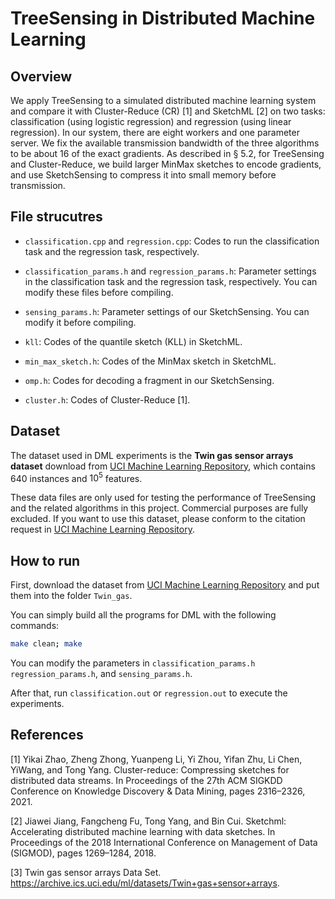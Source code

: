 # TreeSensing in Distributed Machine Learning

## Overview 

We apply TreeSensing to a simulated distributed machine learning system and compare it with Cluster-Reduce (CR) [1] and SketchML [2] on two tasks: classification (using logistic regression) and regression (using linear regression). In our system, there are eight workers and one parameter server. We fix the available transmission bandwidth of the three algorithms to be about 16 of the exact gradients. As described in § 5.2, for TreeSensing and Cluster-Reduce, we build larger MinMax sketches to encode gradients, and use SketchSensing to compress it into small memory before transmission. 

## File strucutres

* `classification.cpp` and `regression.cpp`: Codes to run the classification task and the regression task, respectively. 

* `classification_params.h` and `regression_params.h`: Parameter settings in the classification task and the regression task, respectively. You can modify these files before compiling. 

* `sensing_params.h`: Parameter settings of our SketchSensing. You can modify it before compiling. 

* `kll`: Codes of the quantile sketch (KLL) in SketchML.

* `min_max_sketch.h`: Codes of the MinMax sketch in SketchML. 

* `omp.h`: Codes for decoding a fragment in our SketchSensing. 

* `cluster.h`: Codes of Cluster-Reduce [1]. 


## Dataset

The dataset used in DML experiments is the **Twin gas sensor arrays dataset** download from [UCI Machine Learning Repository](http://archive.ics.uci.edu/ml/datasets/Twin+gas+sensor+arrays),
which contains 640 instances and $10^5$ features. 


These data files are only used for testing the performance of TreeSensing and the related algorithms in this project. Commercial purposes are fully excluded. If you want to use this dataset, please conform to the citation request in [UCI Machine Learning Repository](http://archive.ics.uci.edu/ml/datasets/Twin+gas+sensor+arrays). 




## How to run 

First, download the dataset from [UCI Machine Learning Repository](http://archive.ics.uci.edu/ml/datasets/Twin+gas+sensor+arrays) and put them into the folder `Twin_gas`.

You can simply build all the programs for DML with the following commands:

```bash
make clean; make
```

You can modify the parameters in `classification_params.h` `regression_params.h`, and `sensing_params.h`. 

After that, run `classification.out` or `regression.out` to execute the experiments.


## References

[1] Yikai Zhao, Zheng Zhong, Yuanpeng Li, Yi Zhou, Yifan Zhu, Li Chen, YiWang, and Tong Yang. Cluster-reduce: Compressing sketches for distributed data streams. In Proceedings of the 27th ACM SIGKDD Conference on Knowledge Discovery \& Data Mining, pages 2316–2326, 2021.


[2] Jiawei Jiang, Fangcheng Fu, Tong Yang, and Bin Cui. Sketchml: Accelerating distributed machine learning with data sketches. In Proceedings of the 2018 International Conference on Management of Data (SIGMOD), pages 1269–1284, 2018. 


[3] Twin gas sensor arrays Data Set. https://archive.ics.uci.edu/ml/datasets/Twin+gas+sensor+arrays.